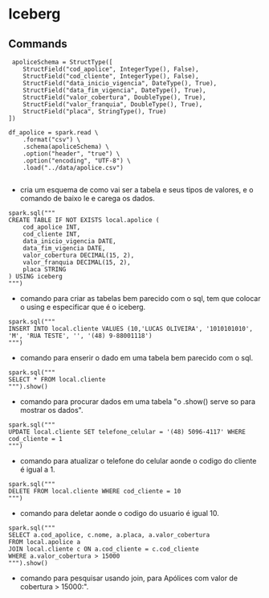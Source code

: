 # Iceberg


## Commands

```
 apoliceSchema = StructType([
    StructField("cod_apolice", IntegerType(), False),
    StructField("cod_cliente", IntegerType(), False),
    StructField("data_inicio_vigencia", DateType(), True),
    StructField("data_fim_vigencia", DateType(), True),
    StructField("valor_cobertura", DoubleType(), True),
    StructField("valor_franquia", DoubleType(), True),
    StructField("placa", StringType(), True)
])  

df_apolice = spark.read \
    .format("csv") \
    .schema(apoliceSchema) \
    .option("header", "true") \
    .option("encoding", "UTF-8") \
    .load("../data/apolice.csv")


```

- cria um esquema de como vai ser a tabela e seus tipos de valores, e o comando de baixo le e carega os dados.


```
spark.sql("""
CREATE TABLE IF NOT EXISTS local.apolice (
    cod_apolice INT,
    cod_cliente INT,
    data_inicio_vigencia DATE,
    data_fim_vigencia DATE,
    valor_cobertura DECIMAL(15, 2),
    valor_franquia DECIMAL(15, 2),
    placa STRING
) USING iceberg
""")

```

- comando para criar as tabelas bem parecido com o sql, tem que colocar o using e especificar que é o iceberg.

```
spark.sql("""
INSERT INTO local.cliente VALUES (10,'LUCAS OLIVEIRA', '1010101010', 'M', 'RUA TESTE', '', '(48) 9-88001118')
""")

```

- comando para enserir o dado em uma tabela bem parecido com o sql.

```
spark.sql("""
SELECT * FROM local.cliente
""").show()

```

- comando para procurar dados em uma tabela "o .show() serve so para mostrar os dados".

```
spark.sql("""
UPDATE local.cliente SET telefone_celular = '(48) 5096-4117' WHERE cod_cliente = 1
""")

```

- comando para atualizar o telefone do celular aonde o codigo do cliente é igual a 1.

```
spark.sql("""
DELETE FROM local.cliente WHERE cod_cliente = 10
""")

```

- comando para deletar aonde o codigo do usuario é igual 10.

```
spark.sql("""
SELECT a.cod_apolice, c.nome, a.placa, a.valor_cobertura 
FROM local.apolice a
JOIN local.cliente c ON a.cod_cliente = c.cod_cliente
WHERE a.valor_cobertura > 15000
""").show()

```

- comando para pesquisar usando join, para Apólices com valor de cobertura > 15000:".